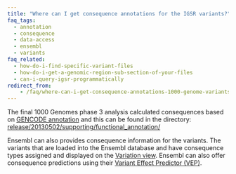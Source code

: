 ```yaml
---
title: "Where can I get consequence annotations for the IGSR variants?"
faq_tags:
  - annotation
  - consequence
  - data-access
  - ensembl
  - variants
faq_related:
  - how-do-i-find-specific-variant-files
  - how-do-i-get-a-genomic-region-sub-section-of-your-files
  - can-i-query-igsr-programmatically
redirect_from:
    - /faq/where-can-i-get-consequence-annotations-1000-genome-variants/
---
```


The final 1000 Genomes phase 3 analysis calculated consequences based on [GENCODE annotation](http://www.gencodegenes.org/releases/19.html) and this can be found in the directory:
[release/20130502/supporting/functional_annotation/](http://ftp.1000genomes.ebi.ac.uk/vol1/ftp/release/20130502/supporting/functional_annotation/)

Ensembl can also provides consequence information for the variants. The variants that are loaded into the Ensembl database and have consequence types assigned and displayed on the [Variation view](http://www.ensembl.org/Homo_sapiens/Variation/Mappings?db=core;r=6:73415665-73416665;v=rs311685;vdb=variation;vf=167346058). Ensembl can also offer consequence predictions using their [Variant Effect Predictor (VEP)](http://www.ensembl.org/info/docs/tools/vep/index.html).
